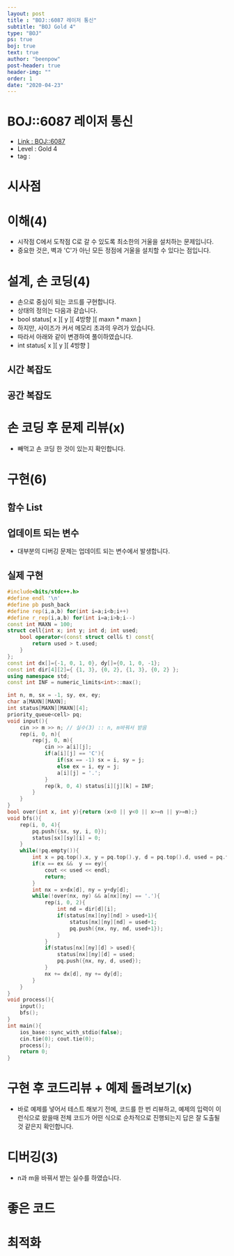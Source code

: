 ```yaml
---
layout: post
title : "BOJ::6087 레이저 통신"
subtitle: "BOJ Gold 4"
type: "BOJ"
ps: true
boj: true
text: true
author: "beenpow"
post-header: true
header-img: ""
order: 1
date: "2020-04-23"
---
```

# BOJ::6087 레이저 통신
- [Link : BOJ::6087](https://www.acmicpc.net/problem/6087)
- Level : Gold 4
- tag :

# 시사점

# 이해(4)
- 시작점 C에서 도착점 C로 갈 수 있도록 최소한의 거울을 설치하는 문제입니다.
- 중요한 것은, 벽과 'C'가 아닌 모든 정점에 거울을 설치할 수 있다는 점입니다.

# 설계, 손 코딩(4)
- 손으로 중심이 되는 코드를 구현합니다.
- 상태의 정의는 다음과 같습니다.
- bool status[ x ][ y ][ 4방향 ][ maxn * maxn ]
- 하지만, 사이즈가 커서 메모리 초과의 우려가 있습니다.
- 따라서 아래와 같이 변경하여 풀이하였습니다.
- int status[ x ][ y ][ 4방향 ]

## 시간 복잡도

## 공간 복잡도

# 손 코딩 후 문제 리뷰(x)
- 빼먹고 손 코딩 한 것이 있는지 확인합니다.

# 구현(6)

## 함수 List 

## 업데이트 되는 변수
- 대부분의 디버깅 문제는 업데이트 되는 변수에서 발생합니다.

## 실제 구현 

```cpp
#include<bits/stdc++.h>
#define endl '\n'
#define pb push_back
#define rep(i,a,b) for(int i=a;i<b;i++)
#define r_rep(i,a,b) for(int i=a;i>b;i--)
const int MAXN = 100;
struct cell{int x; int y; int d; int used;
    bool operator<(const struct cell& t) const{
        return used > t.used;
    }
};
const int dx[]={-1, 0, 1, 0}, dy[]={0, 1, 0, -1};
const int dir[4][2]={ {1, 3}, {0, 2}, {1, 3}, {0, 2} };
using namespace std;
const int INF = numeric_limits<int>::max();

int n, m, sx = -1, sy, ex, ey;
char a[MAXN][MAXN];
int status[MAXN][MAXN][4];
priority_queue<cell> pq;
void input(){
    cin >> m >> n; // 실수(3) :: n, m바꿔서 받음
    rep(i, 0, n){
        rep(j, 0, m){
            cin >> a[i][j];
            if(a[i][j] == 'C'){
                if(sx == -1) sx = i, sy = j;
                else ex = i, ey = j;
                a[i][j] = '.';
            }
            rep(k, 0, 4) status[i][j][k] = INF;
        }
    }
}
bool over(int x, int y){return (x<0 || y<0 || x>=n || y>=m);}
void bfs(){
    rep(i, 0, 4){
        pq.push({sx, sy, i, 0});
        status[sx][sy][i] = 0;
    }
    while(!pq.empty()){
        int x = pq.top().x, y = pq.top().y, d = pq.top().d, used = pq.top().used; pq.pop();
        if(x == ex &&  y == ey){
            cout << used << endl;
            return;
        }
        int nx = x+dx[d], ny = y+dy[d];
        while(!over(nx, ny) && a[nx][ny] == '.'){
            rep(i, 0, 2){
                int nd = dir[d][i];
                if(status[nx][ny][nd] > used+1){
                    status[nx][ny][nd] = used+1;
                    pq.push({nx, ny, nd, used+1});
                }
            }
            if(status[nx][ny][d] > used){
                status[nx][ny][d] = used;
                pq.push({nx, ny, d, used});
            }
            nx += dx[d], ny += dy[d];
        }
    }
}
void process(){
    input();
    bfs();
}
int main(){
    ios_base::sync_with_stdio(false);
    cin.tie(0); cout.tie(0);
    process();
    return 0;
}
```

# 구현 후 코드리뷰 + 예제 돌려보기(x)
- 바로 예제를 넣어서 테스트 해보기 전에, 코드를 한 번 리뷰하고, 예제의 입력이 이런식으로 왔을때
  전체 코드가 어떤 식으로 순차적으로 진행되는지 답은 잘 도출될 것 같은지 확인합니다.

# 디버깅(3)
- n과 m을 바꿔서 받는 실수를 하였습니다.

# 좋은 코드

# 최적화
